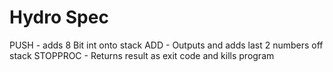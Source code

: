 # Hydro Spec

PUSH - adds 8 Bit int onto stack
ADD - Outputs and adds last 2 numbers off stack
STOPPROC - Returns result as exit code and kills program
